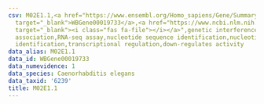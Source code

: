 ```yaml
---
csv: M02E1.1,<a href="https://www.ensembl.org/Homo_sapiens/Gene/Summary?db=core;g=WBGene00019733"
  target="_blank">WBGene00019733</a>,<a href="https://www.ncbi.nlm.nih.gov/pubmed/27496166"
  target="_blank"><i class="fas fa-file"></i></a>",genetic interference,functional
  association,RNA-seq assay,nucleotide sequence identification,nucleotide sequence
  identification,transcriptional regulation,down-regulates activity
data_alias: M02E1.1
data_id: WBGene00019733
data_numevidence: 1
data_species: Caenorhabditis elegans
data_taxid: '6239'
title: M02E1.1
---
```


